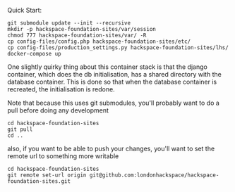 Quick Start:
```
git submodule update --init --recursive
mkdir -p hackspace-foundation-sites/var/session
chmod 777 hackspace-foundation-sites/var/ -R
cp config-files/config.php hackspace-foundation-sites/etc/
cp config-files/production_settings.py hackspace-foundation-sites/lhs/
docker-compose up
```

One slightly quirky thing about this container stack is that the django container, which does the db initialisation, has a shared directory with the database container. This is done so that when the database container is recreated, the initialisation is redone.

Note that because this uses git submodules, you'll probably want to do a pull before doing any development
```
cd hackspace-foundation-sites
git pull
cd ..
```

also, if you want to be able to push your changes, you'll want to set the remote url to something more writable

```
cd hackspace-foundation-sites
git remote set-url origin git@github.com:londonhackspace/hackspace-foundation-sites.git
```